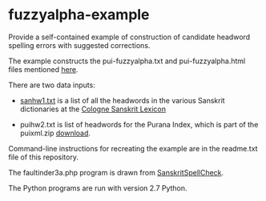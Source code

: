 # fuzzyalpha-example

Provide a self-contained example of construction of candidate headword
spelling errors with suggested corrections.


The example constructs the pui-fuzzyalpha.txt and pui-fuzzyalpha.html files
mentioned [here](https://github.com/sanskrit-lexicon/CORRECTIONS/issues/101).

There are two data inputs:

*  [sanhw1.txt](https://github.com/sanskrit-lexicon/CORRECTIONS/blob/master/sanhw1/sanhw1.txt)  is a list of all the headwords in the various Sanskrit dictionaries at the [Cologne Sanskrit Lexicon](http://www.sanskrit-lexicon.uni-koeln.de/)

* puihw2.txt is list of headwords for the Purana Index, which is part of the
  puixml.zip [download](http://www.sanskrit-lexicon.uni-koeln.de/scans/PUIScan/2014/web/webtc/download.html).

Command-line instructions for recreating the example are in the readme.txt file
of this repository.

The faultinder3a.php program is drawn from 
[SanskritSpellCheck](https://github.com/drdhaval2785/SanskritSpellCheck/).

The Python programs are run with version 2.7 Python.

